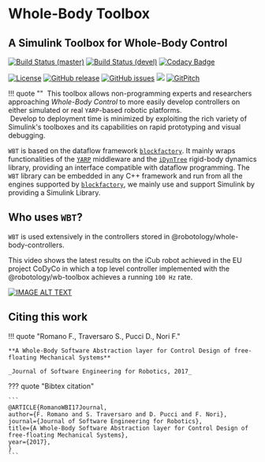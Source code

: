 # Whole-Body Toolbox
## A Simulink Toolbox for Whole-Body Control

[![Build Status (master)](https://img.shields.io/travis/robotology/wb-toolbox/master.svg?logo=travis&label=master)](https://travis-ci.org/robotology/wb-toolbox)
[![Build Status (devel)](https://img.shields.io/travis/robotology/wb-toolbox/devel.svg?logo=travis&label=devel)](https://travis-ci.org/robotology/wb-toolbox)
[![Codacy Badge](https://api.codacy.com/project/badge/Grade/1c726331d58b4a1ebfba1c25d15f00ad)](https://www.codacy.com/app/diegoferigo/wb-toolbox?utm_source=github.com&amp;utm_medium=referral&amp;utm_content=robotology/wb-toolbox&amp;utm_campaign=Badge_Grade)

[![License](https://img.shields.io/badge/license-LGPL-19c2d8.svg)](https://github.com/robotology/wb-toolbox/blob/master/LICENSE.LGPL2)
[![GitHub release](https://img.shields.io/github/release/robotology/wb-toolbox.svg)](https://github.com/robotology/wb-toolbox/releases)
[![GitHub issues](https://img.shields.io/github/issues-raw/robotology/wb-toolbox.svg)](https://github.com/robotology/wb-toolbox/issues)
<a href="https://zenhub.com"><img src="https://img.shields.io/badge/Shipping_faster_with-ZenHub-blue.svg?colorB=435198"></a>
[![GitPitch](https://gitpitch.com/assets/badge.svg)](https://gitpitch.com/robotology/wb-toolbox/master?p=.presentations/WBToolbox2)

!!! quote ""
​    This toolbox allows non-programming experts and researchers approaching _Whole-Body Control_ to more easily develop controllers on either simulated or real `YARP`-based robotic platforms.<br>
​    Develop to deployment time is minimized by exploiting the rich variety of Simulink's toolboxes and its capabilities on rapid prototyping and visual debugging.

`WBT` is based on the dataflow framework [`blockfactory`](https://github.com/robotology/blockfactory). It mainly wraps functionalities of the [`YARP`](https://github.com/robotology/yarp) middleware and the [`iDynTree`](https://github.com/robotology/idyntree) rigid-body dynamics library, providing an interface compatible with dataflow programming. The `WBT` library can be embedded in any C++ framework and run from all the engines supported by [`blockfactory`](https://github.com/robotology/blockfactory), we mainly use and support Simulink by providing a Simulink Library.

## Who uses `WBT`?

`WBT` is used extensively in the controllers stored in @robotology/whole-body-controllers.

This video shows the latest results on the iCub robot achieved in the EU project CoDyCo in which a top level controller implemented with the @robotology/wb-toolbox achieves a running `100 Hz` rate.

[![IMAGE ALT TEXT](http://img.youtube.com/vi/VrPBSSQEr3A/0.jpg)](https://youtu.be/UXU3KSa201o "iCub balancing on one foot via external force control and interacting with humans")


## Citing this work

!!! quote "Romano F., Traversaro S., Pucci D., Nori F."

    **A Whole-Body Software Abstraction layer for Control Design of free-floating Mechanical Systems**

    _Journal of Software Engineering for Robotics, 2017_

??? quote "Bibtex citation"

    ```
    @ARTICLE{RomanoWBI17Journal,
    author={F. Romano and S. Traversaro and D. Pucci and F. Nori},
    journal={Journal of Software Engineering for Robotics},
    title={A Whole-Body Software Abstraction layer for Control Design of free-floating Mechanical Systems},
    year={2017},
    }
    ```
